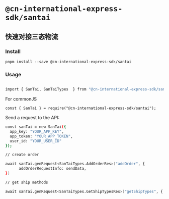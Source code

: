 # `@cn-international-express-sdk/santai`

## 快速对接三态物流

### Install

```
pnpm install --save @cn-international-express-sdk/santai
```

### Usage

```bash

import { SanTai, SanTaiTypes  } from "@cn-international-express-sdk/santai";

```

For commonJS

```
const { SanTai } = require("@cn-international-express-sdk/santai");
```

Send a request to the API:

```bash
const sanTai = new SanTai({
  app_key: "YOUR_APP_KEY",
  app_token: "YOUR_APP_TOKEN",
  user_id: "YOUR_USER_ID"
});

// create order

await sanTai.genRequest<SanTaiTypes.AddOrderRes>("addOrder", {
      addOrderRequestInfo: sendData,
})

// get ship methods

await sanTai.genRequest<SanTaiTypes.GetShipTypesRes>("getShipTypes", { divisionId: 1,})


```
